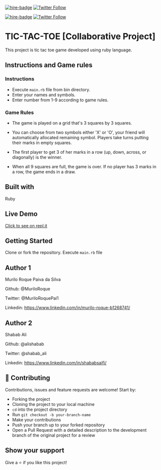 [![hire-badge](https://img.shields.io/badge/Consult%20/%20Hire%20Murilo-Click%20to%20Contact-brightgreen)](mailto:muriloengqui@gmail.com) [![Twitter Follow](https://img.shields.io/twitter/follow/MuriloRoquePai1?label=Follow%20Murilo%20on%20Twitter&style=social)](https://twitter.com/MuriloRoquePai1)

[![hire-badge](https://img.shields.io/badge/Consult%20/%20Hire%20Shabab-Click%20to%20Contact-brightgreen)](mailto:shababsaifi@gmail.com) [![Twitter Follow](https://img.shields.io/twitter/follow/shabab_ali?label=Follow%20Shabab%20on%20Twitter&style=social)](https://twitter.com/shabab_ali)

# TIC-TAC-TOE [Collaborative Project]

This project is tic tac toe game developed using ruby language. 

## Instructions and Game rules

### Instructions
- Execute `main.rb` file from bin directory.
- Enter your names and symbols.
- Enter number from 1-9 according to game rules.

### Game Rules
- The game is played on a grid that's 3 squares by 3 squares.

- You can choose from two symbols either 'X' or 'O', your friend will automatically allocated remaining symbol. Players take turns putting their marks in empty squares.

- The first player to get 3 of her marks in a row (up, down, across, or diagonally) is the winner.

- When all 9 squares are full, the game is over. If no player has 3 marks in a row, the game ends in a draw.


## Built with

Ruby

## Live Demo

[Click to see on repl.it](https://repl.it/@shababsaifi/Tic-Tac-Toe)

## Getting Started
Clone or fork the repository.
Execute `main.rb` file

## Author 1

Murilo Roque Paiva da Silva

Github: @MuriloRoque

Twitter: @MuriloRoquePai1

Linkedin: https://www.linkedin.com/in/murilo-roque-b1268741/

## Author 2

Shabab Ali

Github: @alishabab

Twitter: @shabab_ali

Linkedin: https://www.linkedin.com/in/shababsaifi/

## 🤝 Contributing

Contributions, issues and feature requests are welcome! Start by:

- Forking the project
- Cloning the project to your local machine
- `cd` into the project directory
- Run `git checkout -b your-branch-name`
- Make your contributions
- Push your branch up to your forked repository
- Open a Pull Request with a detailed description to the development branch of the original project for a review

## Show your support

Give a ⭐️ if you like this project!

